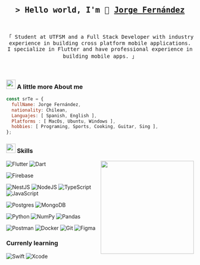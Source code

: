 <!--
cosas Utiles:
Bandages: https://github.com/Ileriayo/markdown-badges
waka-stats: https://github.com/athul/waka-readme
 -->

 <!-- 
 examples:
 1) https://github.com/shahriarshafin/shahriarshafin/blob/development/README.md 
 -->

<h2 align="center">
        <samp>&gt; Hello world, I'm 👋
                <b><a target="_blank" href="https://www.linkedin.com/in/jf96">Jorge Fernández</a></b>
        </samp>
</h2>

<br>

<p align="center">
        <samp>
            「 Student at UTFSM and a Full Stack Developer with industry experience in building cross platform mobile applications. I specialize in Flutter and have professional experience in building mobile apps. 」
        </samp>
</p>

<br>

<h3> <img src="https://emojis.slackmojis.com/emojis/images/1588315024/8823/hyperkitty.gif?1588315024" width="25" /> A little more About me </h3>

```js
const srTe = {
  fullName: Jorge Fernández,
  nationality: Chilean,
  Languajes: [ Spanish, English ],
  Platforms : [ MacOs, Ubuntu, Windows ],
  hobbies: [ Programing, Sports, Cooking, Guitar, Sing ],
};
```

<h3> <img src="https://emojis.slackmojis.com/emojis/images/1621024394/39092/cat-roll.gif?1621024394" width="25"/>  Skills</a></h3>

<img align= "right" width= "250" src= "https://pa1.narvii.com/6580/8098c6e9207376889eeb0532d9f5a0723c4d73f5_hq.gif"/>

![Flutter](https://img.shields.io/badge/Flutter-%2302569B.svg?style=flat-square&logo=Flutter&logoColor=white)
![Dart](https://img.shields.io/badge/dart-%230175C2.svg?style=flat-square&logo=dart&logoColor=white)

![Firebase](https://img.shields.io/badge/firebase-%23039BE5.svg?style=for-the-badge&logo=firebase)

![NestJS](https://img.shields.io/badge/nestjs-%23E0234E.svg?style=flat-square&logo=nestjs&logoColor=white)
![NodeJS](https://img.shields.io/badge/node.js-6DA55F?style=flat-square&logo=node.js&logoColor=white)
![TypeScript](https://img.shields.io/badge/typescript-%23007ACC.svg?style=flat-square&logo=typescript&logoColor=white)
![JavaScript](https://img.shields.io/badge/javascript-%23323330.svg?style=flat-square&logo=javascript&logoColor=%23F7DF1E)

![Postgres](https://img.shields.io/badge/postgres-%23316192.svg?style=flat-square&logo=postgresql&logoColor=white)
![MongoDB](https://img.shields.io/badge/MongoDB-%234ea94b.svg?style=flat-square&logo=mongodb&logoColor=white)

![Python](https://img.shields.io/badge/python-3670A0?style=flat-square&logo=python&logoColor=ffdd54)
![NumPy](https://img.shields.io/badge/numpy-%23013243.svg?style=flat-square&logo=numpy&logoColor=white)
![Pandas](https://img.shields.io/badge/pandas-%23150458.svg?style=flat-square&logo=pandas&logoColor=white)

![Postman](https://img.shields.io/badge/Postman-FF6C37?style=flat-square&logo=postman&logoColor=white)
![Docker](https://img.shields.io/badge/docker-%230db7ed.svg?style=flat-square&logo=docker&logoColor=white)
![Git](https://img.shields.io/badge/git-%23F05033.svg?style=flat-square&logo=git&logoColor=white)
![Figma](https://img.shields.io/badge/figma-%23F24E1E.svg?style=flat-square&logo=figma&logoColor=white)

### Currenly learning

![Swift](https://img.shields.io/badge/swift-F54A2A?style=for-the-badge&logo=swift&logoColor=white)
![Xcode](https://img.shields.io/badge/Xcode-007ACC?style=for-the-badge&logo=Xcode&logoColor=white)

<!--START_SECTION:waka-->
<!--END_SECTION:waka-->
